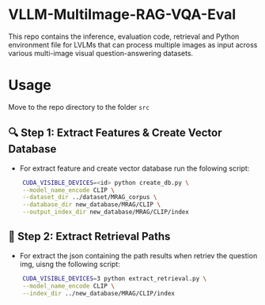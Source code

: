 # VLLM-MultiImage-RAG-VQA-Eval
This repo contains the inference, evaluation code, retrieval and Python environment file for LVLMs that can process multiple images as input across various multi-image visual question-answering datasets.

# Usage
Move to the repo directory to the folder ```src```

## 🔍 Step 1: Extract Features & Create Vector Database
- For extract feature and create vector database run the folowing script:
```bash
    CUDA_VISIBLE_DEVICES=<id> python create_db.py \
    --model_name_encode CLIP \
    --dataset_dir ../dataset/MRAG_corpus \
    --database_dir new_database/MRAG/CLIP \
    --output_index_dir new_database/MRAG/CLIP/index
```

## 📁 Step 2: Extract Retrieval Paths

- For extract the json containing the path results when retriev the question img, uisng the following script:

```bash
    CUDA_VISIBLE_DEVICES=3 python extract_retrieval.py \
    --model_name_encode CLIP \
    --index_dir ../new_database/MRAG/CLIP/index
```


<!-- # [MSRAG BenchMark](https://github.com/mragbench/MRAG-Bench)  
This dataset contains the benchmark for multi-image retrived for visual questioning with multiple-choice questions.

## Accuracy Table

<p align="center">

| Model                          | Without GT Image       | With 5 GT Images       | With 5 retrieval image (50 reranking) (CLIP)
|--------------------------------|:----------------------:|:----------------------:| :----------------------:
| **Mantis-8B-clip-llama3**      | 41.09                  | 44.05                  | 
| **Mantis-8B-sigclip-llama3**   | 43.9                   | 49.0                   |
| **Deepseek-VL-7B-chat**        | 43.75                  | 50.03                  |
| **LLaVA-NeXT-Interleave-7B**   | 44.20                  | 54.18                  | 
| **LLaVA-OneVision**            | 53.07                  | 60.46                  | 47.8

</p> -->

